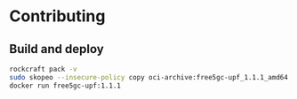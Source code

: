 # Contributing

## Build and deploy

```bash
rockcraft pack -v
sudo skopeo --insecure-policy copy oci-archive:free5gc-upf_1.1.1_amd64.rock docker-daemon:free5gc-upf:1.1.1
docker run free5gc-upf:1.1.1
```
